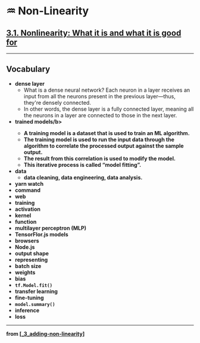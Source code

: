 # ♒️ Non-Linearity

## [**3.1.** Nonlinearity: What it is and what it is good for](https://livebook.manning.com/book/deep-learning-with-javascript/chapter-3/21)

---

## **Vocabulary**

- <b>dense layer</b>
  - What is a dense neural network? Each neuron in a layer receives an input from all the neurons present in the previous layer—thus, they're densely connected.
  - In other words, the dense layer is a fully connected layer, meaning all the neurons in a layer are connected to those in the next layer.
- <b>trained models/b>
  - A training model is a dataset that is used to train an ML algorithm.
  - The training model is used to run the input data through the algorithm to correlate the processed output against the sample output.
  - The result from this correlation is used to modify the model.
  - This iterative process is called “model fitting”.
- <b>data</b>
  - data cleaning, data engineering, data analysis.
- <b>yarn watch</b>
- <b>command</b>
- <b>web</b>
- <b>training</b>
- <b>activation</b>
- <b>kernel</b>
- <b>function</b>
- <b>multilayer perceptron (MLP)</b>
- <b>TensorFlor.js models</b>
- <b>browsers</b>
- <b>Node.js</b>
- <b>output shape</b>
- <b>representing</b>
- <b>batch size</b>
- <b>weights</b>
- <b>bias</b>
- <b>`tf.Model.fit()`</b>
- <b>transfer learning</b>
- <b>fine-tuning</b>
- <b>`model.summary()`</b>
- <b>inference</b>
- <b>loss</b>

<link rel="stylesheet" type="text/css" media="all" href="../../../assets/css/custom.css" />

---

from [[_3_adding-non-linearity]]

[//begin]: # "Autogenerated link references for markdown compatibility"
[_3_adding-non-linearity]: ../_3_adding-non-linearity.md "♒️ NON-LINEARITY"
[//end]: # "Autogenerated link references"
